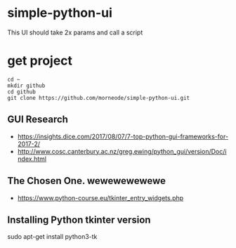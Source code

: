 # simple-python-ui
This UI should take 2x params and call a script

# get project
```
cd ~
mkdir github
cd github
git clone https://github.com/morneode/simple-python-ui.git
```

## GUI Research

* https://insights.dice.com/2017/08/07/7-top-python-gui-frameworks-for-2017-2/
* http://www.cosc.canterbury.ac.nz/greg.ewing/python_gui/version/Doc/index.html

## The Chosen One. wewewewewewe
* https://www.python-course.eu/tkinter_entry_widgets.php

## Installing Python tkinter version

sudo apt-get install python3-tk

